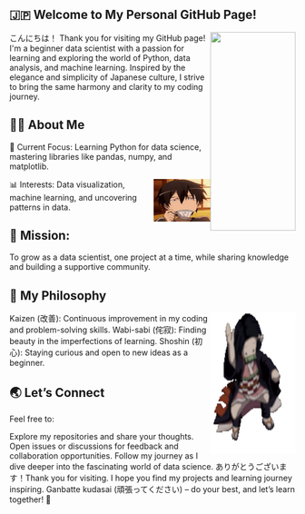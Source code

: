 
## **🇯🇵 Welcome to My Personal GitHub Page!**
<a href="https://github.com/BnbN62"><img align="right" width="150" height="350" src="./anime-kizi-anime.gif"></a>
こんにちは！ Thank you for visiting my GitHub page! I'm a beginner data scientist with a passion for learning and exploring the world of Python, data analysis, and machine learning. Inspired by the elegance and simplicity of Japanese culture, I strive to bring the same harmony and clarity to my coding journey.

## **👨‍💻 About Me**
🌟 Current Focus:
Learning Python for data science, mastering libraries like pandas, numpy, and matplotlib.

📊 Interests:
<a href="https://github.com/BnbN62"><img align="right" width="100" height="75" src="./bruh.gif"></a>
Data visualization, machine learning, and uncovering patterns in data.

## **🚀 Mission:**
To grow as a data scientist, one project at a time, while sharing knowledge and building a supportive community.

## **🌸 My Philosophy**
<a href="https://github.com/BnbN62"><img align="right" width="150" height="250" src="./anime-waifu.gif"></a>
Kaizen (改善): Continuous improvement in my coding and problem-solving skills.
Wabi-sabi (侘寂): Finding beauty in the imperfections of learning.
Shoshin (初心): Staying curious and open to new ideas as a beginner.

## **🌏 Let’s Connect**
Feel free to:

Explore my repositories and share your thoughts.
Open issues or discussions for feedback and collaboration opportunities.
Follow my journey as I dive deeper into the fascinating world of data science.
ありがとうございます！Thank you for visiting. I hope you find my projects and learning journey inspiring. Ganbatte kudasai (頑張ってください) – do your best, and let’s learn together! 🚀
